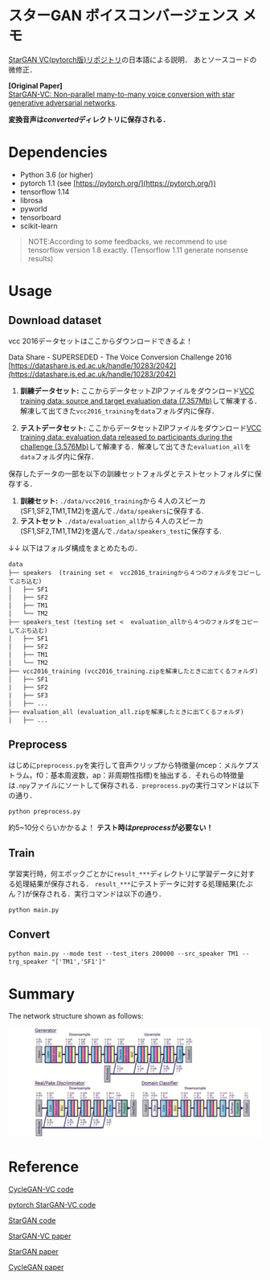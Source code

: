 # スターGAN ボイスコンバージェンス  メモ

[StarGAN VC(pytorch版)リポジトリ](https://github.com/hujinsen/pytorch-StarGAN-VC)の日本語による説明．
あとソースコードの微修正．

**[Original Paper]**  
[StarGAN-VC: Non-parallel many-to-many voice conversion with star generative adversarial networks](https://arxiv.org/abs/1806.02169).

**変換音声は*converted*ディレクトリに保存される．**

# Dependencies

- Python 3.6 (or higher)
- pytorch 1.1 (see [https://pytorch.org/](https://pytorch.org/))
- tensorflow 1.14
- librosa 
- pyworld 
- tensorboard
- scikit-learn

> NOTE:According to some feedbacks, we recommend to use tensorflow version 1.8  exactly. (Tensorflow 1.11 generate nonsense results)

# Usage

## Download dataset

vcc 2016データセットはここからダウンロードできるよ！

Data Share -  SUPERSEDED - The Voice Conversion Challenge 2016  
[https://datashare.is.ed.ac.uk/handle/10283/2042](https://datashare.is.ed.ac.uk/handle/10283/2042)

1. **訓練データセット:**
  ここからデータセットZIPファイルをダウンロード[VCC training data: source and target evaluation data (7.357Mb)](https://datashare.is.ed.ac.uk/bitstream/handle/10283/2042/evaluation_all.zip?sequence=17&isAllowed=y)して解凍する．解凍して出てきた`vcc2016_training`を`data`フォルダ内に保存．

2. **テストデータセット:**
  ここからデータセットZIPファイルをダウンロード[VCC training data: evaluation data released to participants during the challenge (3.576Mb)](https://datashare.is.ed.ac.uk/bitstream/handle/10283/2042/evaluation_release.zip?sequence=18&isAllowed=y)して解凍する．解凍して出てきた`evaluation_all`を`data`フォルダ内に保存．

保存したデータの一部を以下の訓練セットフォルダとテストセットフォルダに保存する．

1. **訓練セット:** `./data/vcc2016_training`から４人のスピーカ(SF1,SF2,TM1,TM2)を選んで`./data/speakers`に保存する.
2. **テストセット** `./data/evaluation_all`から４人のスピーカ(SF1,SF2,TM1,TM2)を選んで`./data/speakers_test`に保存する.

↓↓ 以下はフォルダ構成をまとめたもの．

```
data
├── speakers  (training set <  vcc2016_trainingから４つのフォルダをコピーしてぶち込む)
│   ├── SF1
│   ├── SF2
│   ├── TM1
│   └── TM2
├── speakers_test (testing set <  evaluation_allから４つのフォルダをコピーしてぶち込む)
│   ├── SF1
│   ├── SF2
│   ├── TM1
│   └── TM2
├── vcc2016_training (vcc2016_training.zipを解凍したときに出てくるフォルダ)
│   ├── SF1
|   ├── SF2
|   ├── SF3
│   ├── ...
├── evaluation_all (evaluation_all.zipを解凍したときに出てくるフォルダ)
│   ├── ...
```



## Preprocess

はじめに`preprocess.py`を実行して音声クリップから特徴量(mcep：メルケプストラム，f0：基本周波数，ap：非周期性指標)を抽出する．それらの特徴量は`.npy`ファイルにソートして保存される．`preprocess.py`の実行コマンドは以下の通り．

```
python preprocess.py
```

約5~10分ぐらいかかるよ！
**テスト時は*preprocess*が必要ない！**

## Train

学習実行時，何エポックごとかに`result_***`ディレクトリに学習データに対する処理結果が保存される．
`result_***`にテストデータに対する処理結果(たぶん？)が保存される．実行コマンドは以下の通り．

```
python main.py
```



## Convert

```
python main.py --mode test --test_iters 200000 --src_speaker TM1 --trg_speaker "['TM1','SF1']"
```



# Summary

The network structure shown as follows:

![Snip20181102_2](./imgs/Snip20181102_2.png)


# Reference

[CycleGAN-VC code](https://github.com/leimao/Voice_Converter_CycleGAN)

[pytorch StarGAN-VC code](https://github.com/hujinsen/pytorch-StarGAN-VC)

[StarGAN code](https://github.com/taki0112/StarGAN-Tensorflow)

[StarGAN-VC paper](https://arxiv.org/abs/1806.02169)

[StarGAN paper](https://arxiv.org/abs/1806.02169)

[CycleGAN paper](https://arxiv.org/abs/1703.10593v4)
